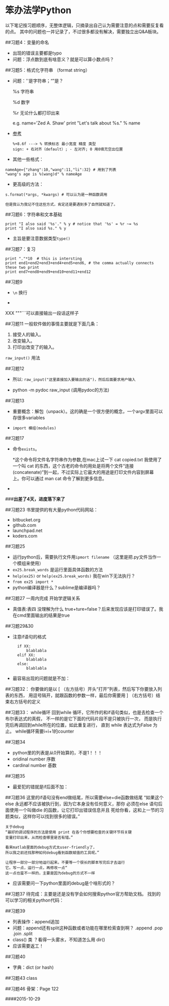 # 笨办法学Python

以下笔记按习题顺序，无整体逻辑，只摘录出自己认为需要注意的点和需要反复看的点。
其中的问题也一并记录了，不过很多都没有解决，需要独立出Q&A板块。

##习题4：变量的命名
* 出现的错误主要都是typo
* 问题：浮点数到底有啥意义？就是可以算小数点吗？

##习题5：格式化字符串 （format string）
* 问题：''是字符串；“”是？

    
    %s 字符串
    
    %d 数字
    
    %r 无论什么都打印出来

    e.g.
    name='Zed A. Shaw'
    print "Let's talk about %s." % name

* [参考](http://www.cnblogs.com/gotaly/articles/2583250.html)

    ```
    %+8.6f ---> % 转换标志 最小宽度 精度 类型
    sign: + 右对齐（default）; - 左对齐; 0 用0填充空出位置
    ```

* 其他一些格式：
```
nameAge={"zhang":10,"wang":11,"li":32} # 用到了列表
"wang's age is %(wang)d" % nameAge
```

* 更高级的方法：
```
s.format(*args, *kwargs) # 可以认为是一种函数调用
```
    但是我认为我记不住这些方式，肯定还是要遇到多了自然就知道了。
    
##习题6：字符串和文本基础
    
    print "I also said '%s'." % y # notice that '%s' = %r ~= %s
    print "I also said %s." % y
    
* 主旨是要注意数据类型```type()```
    

##习题7：复习

    print "."*10  # this is intersting
    print end1+end2+end3+end4+end5+end6, # the comma actually connects these two print
    print end7+end8+end9+end10+end11+end12

##习题9
* ```\n``` 换行
* ```print """ 
XXX
"""```可以直接输出一段话这样子

##习题11
一般软件做的事情主要就是下面几条：
1. 接受人的输入。
2. 改变输入。
3. 打印出改变了的输入。

 ```raw_input()``` 用法

##习题12

* 所以: ```raw_input("这里直接加入要输出的话")，然后后面要求用户输入```

* python -m pydoc raw_input (调用pydoc的方法)

##习题13
* 重要概念：解包（unpack）。这的确是一个很方便的概念，一个argv里面可以存很多variables

* ```import 模组(modules)```

##习题17
* 命令```exists```。
    
    *这个命令将文件名字符串作为参数,在mac上试一下 cat copied.txt
我使用了一个叫 cat 的东西，这个古老的命令的用处是将两个文件“连接
(concatenate)”到一起，不过实际上它最大的用途是打印文件内容到屏幕
上。你可以通过 man cat 命令了解到更多信息。
*

###**出差了4天，进度落下来了**

##习题23
书里提供的有大量python代码网站：

* bitbucket.org
* github.com
* launchpad.net
* koders.com

##习题25
* 运行python后，需要执行文件用```ipmort filename``` （这里是把.py文件当作一个模组来使用）
* ```ex25.break_words``` 是运行里面具体函数的方法
* ```help(ex25)``` or ```help(ex25.break_words)``` 我在win下无法执行？
* ```from ex25 import *```
* python编译器是什么？sublime是编译器吗？

##习题27 一周内完成 开始学逻辑关系
* 真值表:表四 没理解为什么 true+ture=false？后来发现应该是打印错误了。我在cmd里面输出的结果是true

##习题29&30
* 注意if语句的格式

        if XX:
            blablabla
        elif XX:
            blablabla
        else:
            blablabla  
    
* 最容易出现的问题就是不加：
  

##习题32：
    你要做的是以 [ （左方括号）开头“打开”列表，然后写下你要放入列表的东西，
    用逗号隔开，就跟函数的参数一样，最后你需要用 ] （右方括号）结束右方括号的定义

##习题33： while循环
    回到while 循环，它所作的和if语句类似，也是去检查一个布尔表达式的真假，
    不一样的是它下面的代码片段不是只被执行一次，
    而是执行完后再调回到while所在的位置，如此重复进行，
    直到 while 表达式为False 为止。
    while循环需要i=i+1的counter

##习题34
* python里的列表是从0开始算的，不是1！！！
* oridinal number 序数
* cardinal number 基数

##习题35
* 最爱犯的错就是if后面不加： 

##习题36
    这里的if语句没有end做结尾，所以需要else+die函数做结尾
    “如果这个 else 永远都不应该被执行到，因为它本身没有任何意义，那你
    必须在else 语句后面使用一个叫做die 的函数，让它打印出错误信息并且
    死给你看，这和上一节的习题类似，这样你可以找到很多的错误。”

    关于debug
    “最好的调试程序的方法是使用 print 在各个你想要检查的关键环节将关键
    变量打印出来，从而检查哪里是否有错。”
    
    看来matlab里面的debug方式太user-friendly了，
    所以我之前还找那种如何debug看到函数赋值的工具呢。”
    
    让程序一部分一部分地运行起来。不要等一个很长的脚本写完后才去运行
    它。写一点，运行一点，再修改一点“
    这一点也蛮不一样的，主要是因为debug的方式不一样
    
* 应该需要问一下python里面的debug是个啥形式的？

##习题37
待完成：主要是还是没有学会如何搜索python官方帮助文档。
找到的可以学习的相关python代码：

##习题39 
* 列表操作：append追加
* 问题：append还有split这种函数或者功能在哪里检索查到啊？
    .append .pop .join .split
* class() 类 ？看得一头雾水，不知道怎么用
    dir() 
* 应该需要返工！

##习题40
* 字典：dict (or hash)

##习题43 class

##习题46 骨架：Page 122

####2015-10-29 